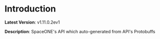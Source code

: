 # Introduction

**Latest Version**: v1.11.0.2ev1


**Description**: SpaceONE's API which auto-generated from API's Protobuffs


